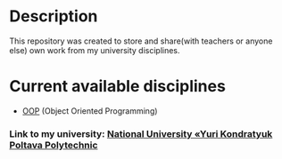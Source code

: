 # Description

This repository was created to store and share(with teachers or anyone else) own work from my university disciplines.

# Сurrent available disciplines

- [OOP](https://github.com/YuraKryvoruchko/University-Repository/tree/master/OOP) (Object Oriented Programming)

### Link to my university: [National University «Yuri Kondratyuk Poltava Polytechnic](https://nupp.edu.ua/)
